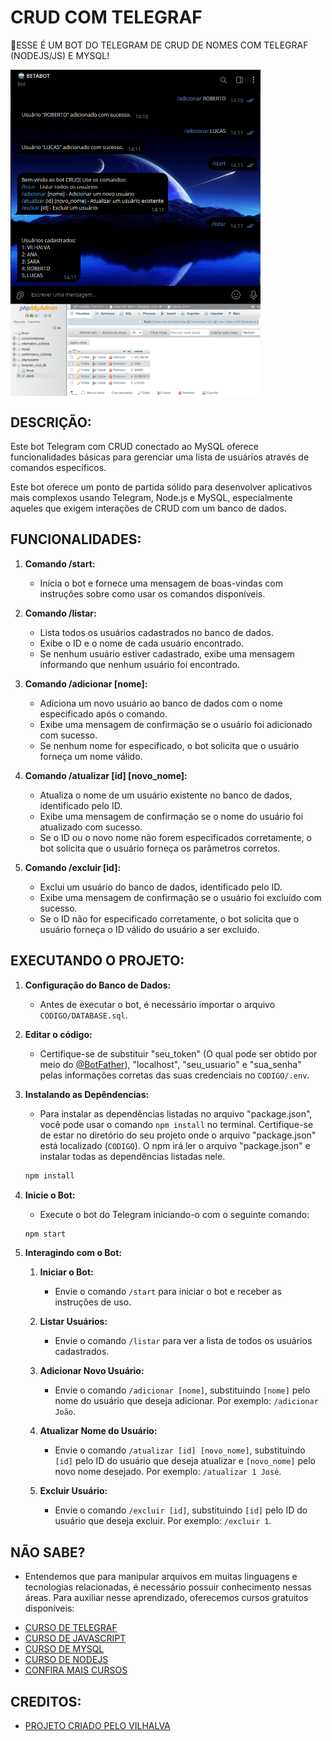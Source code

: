 # CRUD COM TELEGRAF
🤤ESSE É UM BOT DO TELEGRAM DE CRUD DE NOMES COM TELEGRAF (NODEJS/JS) E MYSQL!

<img src="./IMAGENS/FOTO_1.png" align="center" width="400"> <br>
<img src="./IMAGENS/FOTO_2.png" align="center" width="400"> <br>

## DESCRIÇÃO:
Este bot Telegram com CRUD conectado ao MySQL oferece funcionalidades básicas para gerenciar uma lista de usuários através de comandos específicos. 

Este bot oferece um ponto de partida sólido para desenvolver aplicativos mais complexos usando Telegram, Node.js e MySQL, especialmente aqueles que exigem interações de CRUD com um banco de dados.

## FUNCIONALIDADES:
1. **Comando /start:**
   - Inicia o bot e fornece uma mensagem de boas-vindas com instruções sobre como usar os comandos disponíveis.

2. **Comando /listar:**
   - Lista todos os usuários cadastrados no banco de dados.
   - Exibe o ID e o nome de cada usuário encontrado.
   - Se nenhum usuário estiver cadastrado, exibe uma mensagem informando que nenhum usuário foi encontrado.

3. **Comando /adicionar [nome]:**
   - Adiciona um novo usuário ao banco de dados com o nome especificado após o comando.
   - Exibe uma mensagem de confirmação se o usuário foi adicionado com sucesso.
   - Se nenhum nome for especificado, o bot solicita que o usuário forneça um nome válido.

4. **Comando /atualizar [id] [novo_nome]:**
   - Atualiza o nome de um usuário existente no banco de dados, identificado pelo ID.
   - Exibe uma mensagem de confirmação se o nome do usuário foi atualizado com sucesso.
   - Se o ID ou o novo nome não forem especificados corretamente, o bot solicita que o usuário forneça os parâmetros corretos.

5. **Comando /excluir [id]:**
   - Exclui um usuário do banco de dados, identificado pelo ID.
   - Exibe uma mensagem de confirmação se o usuário foi excluído com sucesso.
   - Se o ID não for especificado corretamente, o bot solicita que o usuário forneça o ID válido do usuário a ser excluído.

## EXECUTANDO O PROJETO:
1. **Configuração do Banco de Dados:**
   - Antes de executar o bot, é necessário importar o arquivo `CODIGO/DATABASE.sql`.

2. **Editar o código:**
   - Certifique-se de substituir "seu_token" (O qual pode ser obtido por meio do [@BotFather](https://t.me/BotFather)), "localhost", "seu_usuario" e "sua_senha" pelas informações corretas das suas credenciais no `CODIGO/.env`.

3. **Instalando as Depêndencias:**
   - Para instalar as dependências listadas no arquivo "package.json", você pode usar o comando `npm install` no terminal. Certifique-se de estar no diretório do seu projeto onde o arquivo "package.json" está localizado (`CODIGO`). O npm irá ler o arquivo "package.json" e instalar todas as dependências listadas nele. 

   ```bash
   npm install
   ```

4. **Inicie o Bot:**
   - Execute o bot do Telegram iniciando-o com o seguinte comando:
    ```bash
    npm start
    ```

5. **Interagindo com o Bot:**
   1. **Iniciar o Bot:**
      - Envie o comando `/start` para iniciar o bot e receber as instruções de uso.

   2. **Listar Usuários:**
      - Envie o comando `/listar` para ver a lista de todos os usuários cadastrados.

   3. **Adicionar Novo Usuário:**
      - Envie o comando `/adicionar [nome]`, substituindo `[nome]` pelo nome do usuário que deseja adicionar. Por exemplo: `/adicionar João`.

   4. **Atualizar Nome do Usuário:**
      - Envie o comando `/atualizar [id] [novo_nome]`, substituindo `[id]` pelo ID do usuário que deseja atualizar e `[novo_nome]` pelo novo nome desejado. Por exemplo: `/atualizar 1 José`.

   5. **Excluir Usuário:**
      - Envie o comando `/excluir [id]`, substituindo `[id]` pelo ID do usuário que deseja excluir. Por exemplo: `/excluir 1`.

## NÃO SABE?
- Entendemos que para manipular arquivos em muitas linguagens e tecnologias relacionadas, é necessário possuir conhecimento nessas áreas. Para auxiliar nesse aprendizado, oferecemos cursos gratuitos disponíveis:
* [CURSO DE TELEGRAF](https://github.com/VILHALVA/CURSO-DE-TELEGRAF)
* [CURSO DE JAVASCRIPT](https://github.com/VILHALVA/CURSO-DE-JAVASCRIPT)
* [CURSO DE MYSQL](https://github.com/VILHALVA/CURSO-DE-MYSQL)
* [CURSO DE NODEJS](https://github.com/VILHALVA/CURSO-DE-NODEJS)
* [CONFIRA MAIS CURSOS](https://github.com/VILHALVA?tab=repositories&q=+topic:CURSO)

## CREDITOS:
- [PROJETO CRIADO PELO VILHALVA](https://github.com/VILHALVA)

